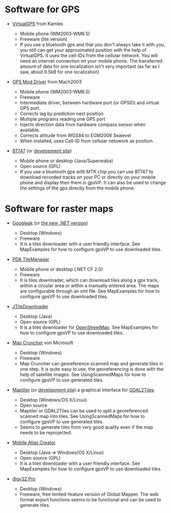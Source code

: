 

# Software for GPS #

  * [VirtualGPS](http://www.kamlex.com/index.php?option=com_content&view=article&id=49&Itemid=55) from Kamlex
    * Mobile phone (WM2003-WM6.5)
    * Freeware (lite version)
    * If you use a bluetooth gps and that you don't always take it with you, you still can get your approximated position with the help of VirtualGPS. It uses the cell-IDs from the cellular network. You will need an internet connection on your mobile phone. The transferred amount of data for one localization isn't very important (as far as I saw, about 0.5kB for one localization)

  * [GPS Mod Driver](http://forum.xda-developers.com/showthread.php?t=571266) from Mach2003
    * Mobile phone (WM2003-WM6.5)
    * Freeware
    * Intermediate driver, between hardware port (or GPSID) and virtual GPS port.
    * Corrects lag by prediction next position
    * Multiple programs reading one GPS port
    * Injects direction data from hardware compass sensor when available.
    * Corrects altitude from WGS84 to EGM2008 Sealevel
    * When installed, uses Cell-ID from cellular netowork as position.

  * [BT747](http://www.bt747.org/) (or [development site](http://sourceforge.net/projects/bt747/))
    * Mobile phone or desktop (Java/Superwaba)
    * Open source (GPL)
    * If you use a bluetooth gps with MTK chip you can use BT747 to download recorded tracks on your PC or directly on your mobile phone and display then them in gpsVP. It can also be used to change the settings of the gps directly from the mobile phone.

# Software for raster maps #

  * [Googleak](http://www.trekbuddy.net/forum/viewtopic.php?p=7610) (or [the new .NET version](http://www.trekbuddy.net/forum/viewtopic.php?t=3772))
    * Desktop (Windows)
    * Freeware
    * It is a tiles downloader with a user friendly interface. See MapExamples for how to configure gpsVP to use downloaded tiles.

  * [PDA TileManager](http://www.amberhome.de/pdatilemanager.html)
    * Mobile phone or desktop (.NET CF 2.0)
    * Freeware
    * It is tiles downloader, which can download tiles along a gpx track, within a circular area or within a manually entered area. The maps are configurable through an xml file. See MapExamples for how to configure gpsVP to use downloaded tiles.

  * [JTileDownloader](http://wiki.openstreetmap.org/wiki/JTileDownloader)
    * Desktop (Java)
    * Open source (GPL)
    * It is a tiles downloader for [OpenStreetMap](http://www.openstreetmap.org/). See MapExamples for how to configure gpsVP to use downloaded tiles.

  * [Map Cruncher](http://research.microsoft.com/en-us/um/redmond/projects/mapcruncher/) von Microsoft
    * Desktop (Windows)
    * Freeware
    * Map Cruncher can georeference scanned map and generate tiles in one step. It is quite easy to use, the georeferencing is done with the help of satellite images. See UsingScannedMaps for how to configure gpsVP to use generated tiles.

  * [Maptiler](http://www.maptiler.org/) (or [development site](http://code.google.com/p/maptiler/)) a graphical interface for [GDAL2Tiles](http://www.klokan.cz/projects/gdal2tiles/)
    * Desktop (Windows/OS X/Linux)
    * Open source
    * Maptiler or GDAL2Tiles can be used to split a georeferenced scanned map into tiles. See UsingScannedMaps for how to configure gpsVP to use generated tiles.
    * Seems to generate tiles from very good quality even if the map needs to be reprojected.

  * [Mobile Atlas Creator](http://trekbuddyatlasc.sourceforge.net/index.html)
    * Desktop (Java => Windows/OS X/Linux)
    * Open source (GPL)
    * It is a tiles downloader with a user friendly interface. See MapExamples for how to configure gpsVP to use downloaded tiles.

  * [dlgv32 Pro](http://mcmcweb.er.usgs.gov/drc/dlgv32pro/)
    * Desktop (Windows)
    * Freeware, free limited-feature version of Global Mapper. The web format export functions seems to be functional and can be used to generate tiles.